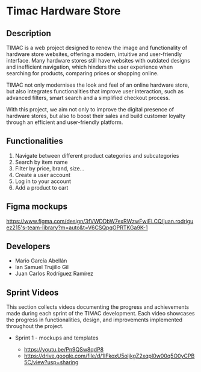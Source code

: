 # Timac Hardware Store

## Description
TIMAC is a web project designed to renew the image and functionality of hardware store websites, offering a modern, intuitive and user-friendly interface. Many hardware stores still have websites with outdated designs and inefficient navigation, which hinders the user experience when searching for products, comparing prices or shopping online.

TIMAC not only modernises the look and feel of an online hardware store, but also integrates functionalities that improve user interaction, such as advanced filters, smart search and a simplified checkout process.

With this project, we aim not only to improve the digital presence of hardware stores, but also to boost their sales and build customer loyalty through an efficient and user-friendly platform.

## Functionalities
1. Navigate between different product categories and subcategories
2. Search by item name
3. Filter by price, brand, size...
4. Create a user account
5. Log in to your account
6. Add a product to cart

## Figma mockups
https://www.figma.com/design/3fVWDDbW7exRWzwFwiELCQ/juan.rodriguez215's-team-library?m=auto&t=V6CSQpqOPRTKGa9K-1

## Developers
- Mario García Abellán
- Ian Samuel Trujillo Gil
- Juan Carlos Rodríguez Ramírez

## Sprint Videos
This section collects videos documenting the progress and achievements made during each sprint of the TIMAC development. Each video showcases the progress in functionalities, design, and improvements implemented throughout the project.

- Sprint 1 - mockups and templates

  - https://youtu.be/Pn9QSw8qdP8 
  - https://drive.google.com/file/d/1lFkoxU5oljkgZ2xqpl0w00q5O0yCPB5C/view?usp=sharing
